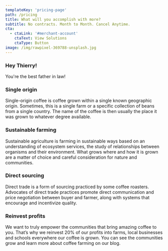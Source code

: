 ```yaml
---
templateKey: 'pricing-page'
path: /pricing
title: What will you accomplish with more?
subtitle: No contracts. Month to Month. Cancel Anytime.
cta:
  - ctaLink: '#merchant-account'
    ctaText: View Solutions
    ctaType: Button
image: /img/rawpixel-369788-unsplash.jpg
---
```

### Hey Thierry!
You're the best father in law!

### Single origin
Single-origin coffee is coffee grown within a single known geographic origin. Sometimes, this is a single farm or a specific collection of beans from a single country. The name of the coffee is then usually the place it was grown to whatever degree available.

### Sustainable farming
Sustainable agriculture is farming in sustainable ways based on an understanding of ecosystem services, the study of relationships between organisms and their environment. What grows where and how it is grown are a matter of choice and careful consideration for nature and communities.

### Direct sourcing
Direct trade is a form of sourcing practiced by some coffee roasters. Advocates of direct trade practices promote direct communication and price negotiation between buyer and farmer, along with systems that encourage and incentivize quality.

### Reinvest profits
We want to truly empower the communities that bring amazing coffee to you. That’s why we reinvest 20% of our profits into farms, local businesses and schools everywhere our coffee is grown. You can see the communities grow and learn more about coffee farming on our blog.

